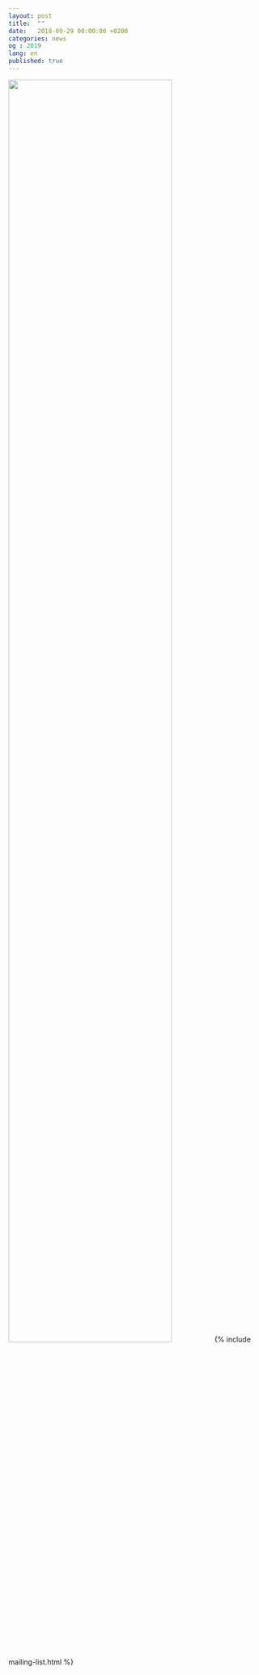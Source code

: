 ```yaml
---
layout: post
title:  ""
date:   2018-09-29 00:00:00 +0200
categories: news
og : 2019
lang: en
published: true
---
```


<a href="https://mailchi.mp/399da5ab722d/open-geneva-newsletter"><img src="{{ site.baseurl }}/images/newsletter.png" width="80%" alt="" class="imgspace" /></a>
{% include mailing-list.html %}
